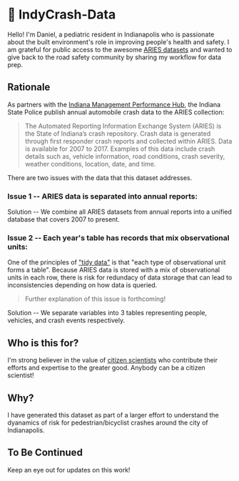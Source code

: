 🚸 IndyCrash-Data
===

Hello! I'm Daniel, a pediatric resident in Indianapolis who is passionate about the built environment's role in improving people's health and safety. I am grateful for public access to the awesome [ARIES datasets](https://hub.mph.in.gov/dataset/aries-crash-data-2007-2017) and wanted to give back to the road safety community by sharing my workflow for  data prep. 

## Rationale

As partners with the [Indiana Management Performance Hub](https://www.in.gov/mph/), the Indiana State Police publish annual automobile crash data to the ARIES collection:

> The Automated Reporting Information Exchange System (ARIES) is the State of Indiana’s crash repository. Crash data is generated through first responder crash reports and collected within ARIES. Data is available for 2007 to 2017. Examples of this data include crash details such as, vehicle information, road conditions, crash severity, weather conditions, location, date, and time.

There are two issues with the data that this dataset addresses.

### Issue 1 -- ARIES data is separated into annual reports:

Solution -- We combine all ARIES datasets from annual reports into a unified database that covers 2007 to present.

### Issue 2 -- Each year's table has records that mix observational units:

One of the principles of ["tidy data"](https://tidyr.tidyverse.org/articles/tidy-data.html) is that "each type of observational unit forms a table". Because ARIES data is stored with a mix of observational units in each row, there is risk for redundacy of data storage that can lead to inconsistencies depending on how data is queried. 

> Further explanation of this issue is forthcoming!

Solution -- We separate variables into 3 tables representing people, vehicles, and crash events respectively.

## Who is this for?

I'm strong believer in the value of [citizen scientists](https://en.wikipedia.org/wiki/Citizen_science) who contribute their efforts and expertise to the greater good. Anybody can be a citizen scientist!

## Why?

I have generated this dataset as part of a larger effort to understand the dyanamics of risk for pedestrian/bicyclist crashes around the city of Indianapolis. 

## To Be Continued

Keep an eye out for updates on this work!

